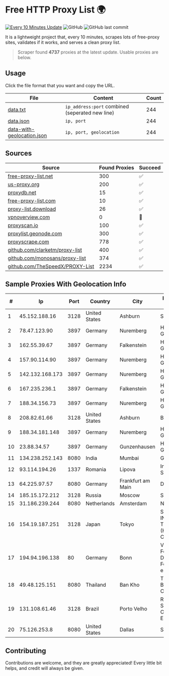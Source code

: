 
# Free HTTP Proxy List 🌍

[![Every 10 Minutes Update](https://github.com/mertguvencli/http-proxy-list/actions/workflows/main.yml/badge.svg?branch=main)](https://github.com/mertguvencli/http-proxy-list/actions/workflows/main.yml)
![GitHub](https://img.shields.io/github/license/mertguvencli/http-proxy-list)
![GitHub last commit](https://img.shields.io/github/last-commit/mertguvencli/http-proxy-list)

It is a lightweight project that, every 10 minutes, scrapes lots of free-proxy sites, validates if it works, and serves a clean proxy list.


> Scraper found **4737** proxies at the latest update. Usable proxies are below.

## Usage

Click the file format that you want and copy the URL.


|File|Content|Count|
|----|-------|-----|
|[data.txt](https://raw.githubusercontent.com/mertguvencli/http-proxy-list/main/proxy-list/data.txt)|`ip_address:port` combined (seperated new line)|244|
|[data.json](https://raw.githubusercontent.com/mertguvencli/http-proxy-list/main/proxy-list/data.json)|`ip, port`|244|
|[data-with-geolocation.json](https://raw.githubusercontent.com/mertguvencli/http-proxy-list/main/proxy-list/data-with-geolocation.json)|`ip, port, geolocation`|244|

## Sources

|Source|Found Proxies|Succeed|
|------|-------------|-------|
|[free-proxy-list.net](https://free-proxy-list.net)|300|✅|
|[us-proxy.org](https://www.us-proxy.org)|200|✅|
|[proxydb.net](http://proxydb.net)|15|✅|
|[free-proxy-list.com](https://free-proxy-list.com/?page=&port=&type%5B%5D=http&type%5B%5D=https&up_time=0&search=Search)|10|✅|
|[proxy-list.download](https://www.proxy-list.download/HTTP)|26|✅|
|[vpnoverview.com](https://vpnoverview.com/privacy/anonymous-browsing/free-proxy-servers)|0|🚫|
|[proxyscan.io](https://www.proxyscan.io)|100|✅|
|[proxylist.geonode.com](https://proxylist.geonode.com/api/proxy-list?limit=300&page=1&sort_by=lastChecked&sort_type=desc&protocols=http,https)|300|✅|
|[proxyscrape.com](https://api.proxyscrape.com/v2/?request=displayproxies&protocol=http&timeout=10000&country=all&ssl=all&anonymity=all)|778|✅|
|[github.com/clarketm/proxy-list](https://raw.githubusercontent.com/clarketm/proxy-list/master/proxy-list-raw.txt)|400|✅|
|[github.com/monosans/proxy-list](https://raw.githubusercontent.com/monosans/proxy-list/main/proxies/http.txt)|374|✅|
|[github.com/TheSpeedX/PROXY-List](https://raw.githubusercontent.com/TheSpeedX/PROXY-List/master/http.txt)|2234|✅|


## Sample Proxies With Geolocation Info

|#|Ip|Port|Country|City|Internet Service Provider|
|-|--|----|-------|----|-------------------------|
|1|45.152.188.16|3128|United States|Ashburn|Sprint|
|2|78.47.123.90|3897|Germany|Nuremberg|Hetzner Online GmbH|
|3|162.55.39.67|3897|Germany|Falkenstein|Hetzner Online GmbH|
|4|157.90.114.90|3897|Germany|Nuremberg|Hetzner Online GmbH|
|5|142.132.168.173|3897|Germany|Nuremberg|Hetzner Online GmbH|
|6|167.235.236.1|3897|Germany|Falkenstein|Hetzner Online GmbH|
|7|188.34.156.73|3897|Germany|Nuremberg|Hetzner Online GmbH|
|8|208.82.61.66|3128|United States|Ashburn|Bernardi Sounds|
|9|188.34.181.148|3897|Germany|Nuremberg|Hetzner Online GmbH|
|10|23.88.34.57|3897|Germany|Gunzenhausen|Hetzner Online GmbH|
|11|134.238.252.143|8080|India|Mumbai|Google LLC|
|12|93.114.194.26|1337|Romania|Lipova|Interkvm Host SRL|
|13|64.225.97.57|8080|Germany|Frankfurt am Main|DigitalOcean, LLC|
|14|185.15.172.212|3128|Russia|Moscow|SafeData LLC|
|15|31.186.239.244|8080|Netherlands|Amsterdam|NetSkope Inc|
|16|154.19.187.251|3128|Japan|Tokyo|SICLOUD INFORMATION TECHNOLOGY (HONGKONG) CO., LIMITED|
|17|194.94.196.138|80|Germany|Bonn|Verein zur Foerderung eines Deutschen Forschungsnetzes e.V.|
|18|49.48.125.151|8080|Thailand|Ban Kho|Triple T Broadband Public Company Limited|
|19|131.108.61.46|3128|Brazil|Porto Velho|RONDOTECH SERVIÇO DE COMUNICAÇÃO EIRELI-EPP|
|20|75.126.253.8|8080|United States|Dallas|SoftLayer|



## Contributing

Contributions are welcome, and they are greatly appreciated! Every
little bit helps, and credit will always be given.


